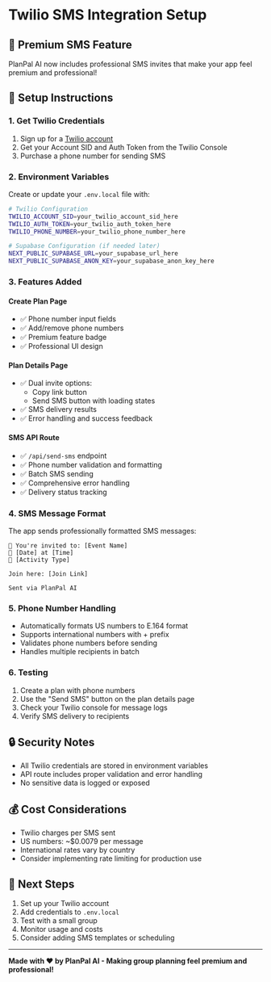 # Twilio SMS Integration Setup

## 🚀 Premium SMS Feature

PlanPal AI now includes professional SMS invites that make your app feel premium and professional!

## 📱 Setup Instructions

### 1. Get Twilio Credentials

1. Sign up for a [Twilio account](https://www.twilio.com/try-twilio)
2. Get your Account SID and Auth Token from the Twilio Console
3. Purchase a phone number for sending SMS

### 2. Environment Variables

Create or update your `.env.local` file with:

```bash
# Twilio Configuration
TWILIO_ACCOUNT_SID=your_twilio_account_sid_here
TWILIO_AUTH_TOKEN=your_twilio_auth_token_here
TWILIO_PHONE_NUMBER=your_twilio_phone_number_here

# Supabase Configuration (if needed later)
NEXT_PUBLIC_SUPABASE_URL=your_supabase_url_here
NEXT_PUBLIC_SUPABASE_ANON_KEY=your_supabase_anon_key_here
```

### 3. Features Added

#### Create Plan Page
- ✅ Phone number input fields
- ✅ Add/remove phone numbers
- ✅ Premium feature badge
- ✅ Professional UI design

#### Plan Details Page
- ✅ Dual invite options:
  - Copy link button
  - Send SMS button with loading states
- ✅ SMS delivery results
- ✅ Error handling and success feedback

#### SMS API Route
- ✅ `/api/send-sms` endpoint
- ✅ Phone number validation and formatting
- ✅ Batch SMS sending
- ✅ Comprehensive error handling
- ✅ Delivery status tracking

### 4. SMS Message Format

The app sends professionally formatted SMS messages:

```
🎉 You're invited to: [Event Name]
📅 [Date] at [Time]
📍 [Activity Type]

Join here: [Join Link]

Sent via PlanPal AI
```

### 5. Phone Number Handling

- Automatically formats US numbers to E.164 format
- Supports international numbers with + prefix
- Validates phone numbers before sending
- Handles multiple recipients in batch

### 6. Testing

1. Create a plan with phone numbers
2. Use the "Send SMS" button on the plan details page
3. Check your Twilio console for message logs
4. Verify SMS delivery to recipients

## 🔒 Security Notes

- All Twilio credentials are stored in environment variables
- API route includes proper validation and error handling
- No sensitive data is logged or exposed

## 💰 Cost Considerations

- Twilio charges per SMS sent
- US numbers: ~$0.0079 per message
- International rates vary by country
- Consider implementing rate limiting for production use

## 🚀 Next Steps

1. Set up your Twilio account
2. Add credentials to `.env.local`
3. Test with a small group
4. Monitor usage and costs
5. Consider adding SMS templates or scheduling

---

**Made with ❤️ by PlanPal AI - Making group planning feel premium and professional!**

